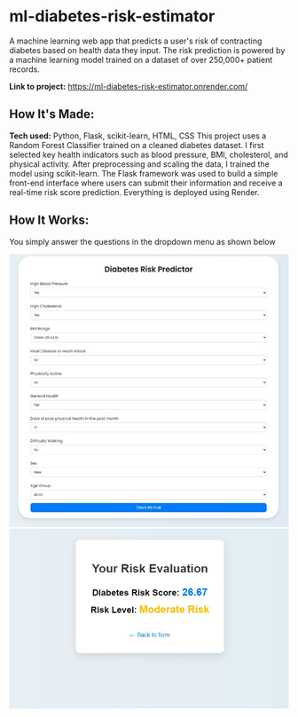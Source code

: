 # ml-diabetes-risk-estimator

A machine learning web app that predicts a user's risk of contracting diabetes based on health data they input. The risk prediction is powered by a machine learning model trained on a dataset of over 250,000+ patient records.

**Link to project:** https://ml-diabetes-risk-estimator.onrender.com/


## How It's Made:
**Tech used:** Python, Flask, scikit-learn, HTML, CSS
This project uses a Random Forest Classifier trained on a cleaned diabetes dataset. I first selected key health indicators such as blood pressure, BMI, cholesterol, and physical activity. After preprocessing and scaling the data, I trained the model using scikit-learn. The Flask framework was used to build a simple front-end interface where users can submit their information and receive a real-time risk score prediction. Everything is deployed using Render.

## How It Works:
You simply answer the questions in the dropdown menu as shown below

![Screenshot](screenshot1.jpg)
![Screenshot](screenshot2.jpg)
